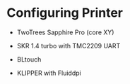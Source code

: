 # Configuring Printer

  - TwoTrees Sapphire Pro (core XY)
  - SKR 1.4 turbo with TMC2209 UART
  - BLtouch

  - KLIPPER with Fluiddpi
